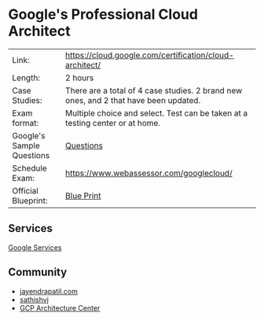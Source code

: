 # Google's Professional Cloud Architect

|  |  |
|--|--|
| Link: | 	https://cloud.google.com/certification/cloud-architect/ |
| Length: | 2 hours |
| Case Studies: | There are a total of 4 case studies. 2 brand new ones, and 2 that have been updated. |
| Exam format: | Multiple choice and select. Test can be taken at a testing center or at home. |
| Google's Sample Questions | [Questions](https://cloud.google.com/certification/sample-questions/cloud-architect) |
| Schedule Exam: | https://www.webassessor.com/googlecloud/ |
| Official Blueprint: | [Blue Print](https://cloud.google.com/certification/guides/professional-cloud-architect)

## Services
[Google Services](./services)

## Community
* [jayendrapatil.com](https://jayendrapatil.com/)
* [sathishvj](https://github.com/sathishvj/awesome-gcp-certifications)
* [GCP Architecture Center](https://cloud.google.com/solutions)